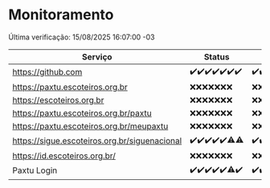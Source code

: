 # Monitoramento

Última verificação: 15/08/2025 16:07:00 -03

|Serviço|Status|Últimas 24h|
|---|---|---|
|https://github.com|<span title="2025-08-08: OK=22">✔️</span><span title="2025-08-09: OK=23">✔️</span><span title="2025-08-10: OK=22">✔️</span><span title="2025-08-11: OK=22">✔️</span><span title="2025-08-12: OK=23">✔️</span><span title="2025-08-13: OK=23">✔️</span><span title="2025-08-14: OK=18">✔️</span>|<span title="14/08/2025 16:09:00 -03 : 200">✔️</span><span title="14/08/2025 17:11:00 -03 : 200">✔️</span><span title="14/08/2025 18:09:00 -03 : 200">✔️</span><span title="14/08/2025 19:09:00 -03 : 200">✔️</span><span title="14/08/2025 20:09:00 -03 : 200">✔️</span><span title="14/08/2025 21:51:00 -03 : 200">✔️</span><span title="14/08/2025 23:45:00 -03 : 200">✔️</span><span title="15/08/2025 00:45:00 -03 : 200">✔️</span><span title="15/08/2025 01:21:00 -03 : 200">✔️</span><span title="15/08/2025 02:11:00 -03 : 200">✔️</span><span title="15/08/2025 03:15:00 -03 : 200">✔️</span><span title="15/08/2025 04:11:00 -03 : 200">✔️</span><span title="15/08/2025 05:13:00 -03 : 200">✔️</span><span title="15/08/2025 06:10:00 -03 : 200">✔️</span><span title="15/08/2025 07:10:00 -03 : 200">✔️</span><span title="15/08/2025 08:08:00 -03 : 200">✔️</span><span title="15/08/2025 09:18:00 -03 : 200">✔️</span><span title="15/08/2025 10:23:00 -03 : 200">✔️</span><span title="15/08/2025 11:09:00 -03 : 200">✔️</span><span title="15/08/2025 12:09:00 -03 : 200">✔️</span><span title="15/08/2025 13:11:00 -03 : 200">✔️</span><span title="15/08/2025 14:08:00 -03 : 200">✔️</span><span title="15/08/2025 15:14:00 -03 : 200">✔️</span><span title="15/08/2025 16:07:00 -03 : 200">✔️</span>|
|https://paxtu.escoteiros.org.br|<span title="2025-08-08: Falhas=22">❌</span><span title="2025-08-09: Falhas=23">❌</span><span title="2025-08-10: Falhas=22">❌</span><span title="2025-08-11: Falhas=22">❌</span><span title="2025-08-12: Falhas=23">❌</span><span title="2025-08-13: Falhas=23">❌</span><span title="2025-08-14: Falhas=18">❌</span>|<span title="14/08/2025 16:09:00 -03 : 403">❌</span><span title="14/08/2025 17:11:00 -03 : 403">❌</span><span title="14/08/2025 18:09:00 -03 : 403">❌</span><span title="14/08/2025 19:09:00 -03 : 403">❌</span><span title="14/08/2025 20:09:00 -03 : 403">❌</span><span title="14/08/2025 21:51:00 -03 : 403">❌</span><span title="14/08/2025 23:45:00 -03 : 403">❌</span><span title="15/08/2025 00:45:00 -03 : 403">❌</span><span title="15/08/2025 01:21:00 -03 : 403">❌</span><span title="15/08/2025 02:11:00 -03 : 403">❌</span><span title="15/08/2025 03:15:00 -03 : 403">❌</span><span title="15/08/2025 04:11:00 -03 : 403">❌</span><span title="15/08/2025 05:13:00 -03 : 403">❌</span><span title="15/08/2025 06:10:00 -03 : 403">❌</span><span title="15/08/2025 07:10:00 -03 : 403">❌</span><span title="15/08/2025 08:08:00 -03 : 403">❌</span><span title="15/08/2025 09:18:00 -03 : 403">❌</span><span title="15/08/2025 10:23:00 -03 : 403">❌</span><span title="15/08/2025 11:09:00 -03 : 403">❌</span><span title="15/08/2025 12:09:00 -03 : 403">❌</span><span title="15/08/2025 13:11:00 -03 : 403">❌</span><span title="15/08/2025 14:08:00 -03 : 403">❌</span><span title="15/08/2025 15:14:00 -03 : 403">❌</span><span title="15/08/2025 16:07:00 -03 : 403">❌</span>|
|https://escoteiros.org.br|<span title="2025-08-08: Falhas=22">❌</span><span title="2025-08-09: Falhas=23">❌</span><span title="2025-08-10: Falhas=22">❌</span><span title="2025-08-11: Falhas=22">❌</span><span title="2025-08-12: Falhas=23">❌</span><span title="2025-08-13: Falhas=23">❌</span><span title="2025-08-14: Falhas=18">❌</span>|<span title="14/08/2025 16:09:00 -03 : 403">❌</span><span title="14/08/2025 17:11:00 -03 : 403">❌</span><span title="14/08/2025 18:09:00 -03 : 403">❌</span><span title="14/08/2025 19:09:00 -03 : 403">❌</span><span title="14/08/2025 20:09:00 -03 : 403">❌</span><span title="14/08/2025 21:51:00 -03 : 403">❌</span><span title="14/08/2025 23:45:00 -03 : 403">❌</span><span title="15/08/2025 00:45:00 -03 : 403">❌</span><span title="15/08/2025 01:21:00 -03 : 403">❌</span><span title="15/08/2025 02:11:00 -03 : 403">❌</span><span title="15/08/2025 03:15:00 -03 : 403">❌</span><span title="15/08/2025 04:11:00 -03 : 403">❌</span><span title="15/08/2025 05:13:00 -03 : 403">❌</span><span title="15/08/2025 06:10:00 -03 : 403">❌</span><span title="15/08/2025 07:10:00 -03 : 403">❌</span><span title="15/08/2025 08:08:00 -03 : 403">❌</span><span title="15/08/2025 09:18:00 -03 : 403">❌</span><span title="15/08/2025 10:23:00 -03 : 403">❌</span><span title="15/08/2025 11:09:00 -03 : 403">❌</span><span title="15/08/2025 12:09:00 -03 : 403">❌</span><span title="15/08/2025 13:11:00 -03 : 403">❌</span><span title="15/08/2025 14:08:00 -03 : 403">❌</span><span title="15/08/2025 15:14:00 -03 : 403">❌</span><span title="15/08/2025 16:07:00 -03 : 403">❌</span>|
|https://paxtu.escoteiros.org.br/paxtu|<span title="2025-08-08: Falhas=22">❌</span><span title="2025-08-09: Falhas=23">❌</span><span title="2025-08-10: Falhas=22">❌</span><span title="2025-08-11: Falhas=22">❌</span><span title="2025-08-12: Falhas=23">❌</span><span title="2025-08-13: Falhas=23">❌</span><span title="2025-08-14: Falhas=18">❌</span>|<span title="14/08/2025 16:09:00 -03 : 403">❌</span><span title="14/08/2025 17:11:00 -03 : 403">❌</span><span title="14/08/2025 18:09:00 -03 : 403">❌</span><span title="14/08/2025 19:09:00 -03 : 403">❌</span><span title="14/08/2025 20:09:00 -03 : 403">❌</span><span title="14/08/2025 21:51:00 -03 : 403">❌</span><span title="14/08/2025 23:45:00 -03 : 403">❌</span><span title="15/08/2025 00:45:00 -03 : 403">❌</span><span title="15/08/2025 01:21:00 -03 : 403">❌</span><span title="15/08/2025 02:11:00 -03 : 403">❌</span><span title="15/08/2025 03:15:00 -03 : 403">❌</span><span title="15/08/2025 04:11:00 -03 : 403">❌</span><span title="15/08/2025 05:13:00 -03 : 403">❌</span><span title="15/08/2025 06:10:00 -03 : 403">❌</span><span title="15/08/2025 07:10:00 -03 : 403">❌</span><span title="15/08/2025 08:08:00 -03 : 403">❌</span><span title="15/08/2025 09:18:00 -03 : 403">❌</span><span title="15/08/2025 10:23:00 -03 : 403">❌</span><span title="15/08/2025 11:09:00 -03 : 403">❌</span><span title="15/08/2025 12:09:00 -03 : 403">❌</span><span title="15/08/2025 13:11:00 -03 : 403">❌</span><span title="15/08/2025 14:08:00 -03 : 403">❌</span><span title="15/08/2025 15:14:00 -03 : 403">❌</span><span title="15/08/2025 16:07:00 -03 : 403">❌</span>|
|https://paxtu.escoteiros.org.br/meupaxtu|<span title="2025-08-08: Falhas=22">❌</span><span title="2025-08-09: Falhas=23">❌</span><span title="2025-08-10: Falhas=22">❌</span><span title="2025-08-11: Falhas=22">❌</span><span title="2025-08-12: Falhas=23">❌</span><span title="2025-08-13: Falhas=23">❌</span><span title="2025-08-14: Falhas=18">❌</span>|<span title="14/08/2025 16:09:00 -03 : 403">❌</span><span title="14/08/2025 17:11:00 -03 : 403">❌</span><span title="14/08/2025 18:09:00 -03 : 403">❌</span><span title="14/08/2025 19:09:00 -03 : 403">❌</span><span title="14/08/2025 20:09:00 -03 : 403">❌</span><span title="14/08/2025 21:51:00 -03 : 403">❌</span><span title="14/08/2025 23:45:00 -03 : 403">❌</span><span title="15/08/2025 00:45:00 -03 : 403">❌</span><span title="15/08/2025 01:21:00 -03 : 403">❌</span><span title="15/08/2025 02:11:00 -03 : 403">❌</span><span title="15/08/2025 03:15:00 -03 : 403">❌</span><span title="15/08/2025 04:11:00 -03 : 403">❌</span><span title="15/08/2025 05:13:00 -03 : 403">❌</span><span title="15/08/2025 06:10:00 -03 : 403">❌</span><span title="15/08/2025 07:10:00 -03 : 403">❌</span><span title="15/08/2025 08:08:00 -03 : 403">❌</span><span title="15/08/2025 09:18:00 -03 : 403">❌</span><span title="15/08/2025 10:23:00 -03 : 403">❌</span><span title="15/08/2025 11:09:00 -03 : 403">❌</span><span title="15/08/2025 12:09:00 -03 : 403">❌</span><span title="15/08/2025 13:11:00 -03 : 403">❌</span><span title="15/08/2025 14:08:00 -03 : 403">❌</span><span title="15/08/2025 15:14:00 -03 : 403">❌</span><span title="15/08/2025 16:07:00 -03 : 403">❌</span>|
|https://sigue.escoteiros.org.br/siguenacional|<span title="2025-08-08: OK=22">✔️</span><span title="2025-08-09: OK=23">✔️</span><span title="2025-08-10: OK=22">✔️</span><span title="2025-08-11: OK=22">✔️</span><span title="2025-08-12: OK=23">✔️</span><span title="2025-08-13: OK=22, Falhas=1">⚠️</span><span title="2025-08-14: OK=17, Falhas=1">⚠️</span>|<span title="14/08/2025 16:09:00 -03 : 200">✔️</span><span title="14/08/2025 17:11:00 -03 : 200">✔️</span><span title="14/08/2025 18:09:00 -03 : 200">✔️</span><span title="14/08/2025 19:09:00 -03 : 200">✔️</span><span title="14/08/2025 20:09:00 -03 : 200">✔️</span><span title="14/08/2025 21:51:00 -03 : 200">✔️</span><span title="14/08/2025 23:45:00 -03 : 200">✔️</span><span title="15/08/2025 00:45:00 -03 : 200">✔️</span><span title="15/08/2025 01:21:00 -03 : 200">✔️</span><span title="15/08/2025 02:11:00 -03 : 200">✔️</span><span title="15/08/2025 03:15:00 -03 : 200">✔️</span><span title="15/08/2025 04:11:00 -03 : 200">✔️</span><span title="15/08/2025 05:13:00 -03 : 200">✔️</span><span title="15/08/2025 06:10:00 -03 : 200">✔️</span><span title="15/08/2025 07:10:00 -03 : 200">✔️</span><span title="15/08/2025 08:08:00 -03 : 502">❌</span><span title="15/08/2025 09:18:00 -03 : 200">✔️</span><span title="15/08/2025 10:23:00 -03 : 200">✔️</span><span title="15/08/2025 11:09:00 -03 : 200">✔️</span><span title="15/08/2025 12:09:00 -03 : 200">✔️</span><span title="15/08/2025 13:11:00 -03 : 200">✔️</span><span title="15/08/2025 14:08:00 -03 : 200">✔️</span><span title="15/08/2025 15:14:00 -03 : 200">✔️</span><span title="15/08/2025 16:07:00 -03 : 200">✔️</span>|
|https://id.escoteiros.org.br/|<span title="2025-08-08: Falhas=22">❌</span><span title="2025-08-09: Falhas=23">❌</span><span title="2025-08-10: Falhas=22">❌</span><span title="2025-08-11: Falhas=22">❌</span><span title="2025-08-12: Falhas=23">❌</span><span title="2025-08-13: Falhas=23">❌</span><span title="2025-08-14: Falhas=18">❌</span>|<span title="14/08/2025 16:09:00 -03 : 403">❌</span><span title="14/08/2025 17:11:00 -03 : 403">❌</span><span title="14/08/2025 18:09:00 -03 : 403">❌</span><span title="14/08/2025 19:09:00 -03 : 403">❌</span><span title="14/08/2025 20:09:00 -03 : 403">❌</span><span title="14/08/2025 21:51:00 -03 : 403">❌</span><span title="14/08/2025 23:45:00 -03 : 403">❌</span><span title="15/08/2025 00:45:00 -03 : 403">❌</span><span title="15/08/2025 01:21:00 -03 : 403">❌</span><span title="15/08/2025 02:11:00 -03 : 403">❌</span><span title="15/08/2025 03:15:00 -03 : 403">❌</span><span title="15/08/2025 04:11:00 -03 : 403">❌</span><span title="15/08/2025 05:14:00 -03 : 403">❌</span><span title="15/08/2025 06:10:00 -03 : 403">❌</span><span title="15/08/2025 07:10:00 -03 : 403">❌</span><span title="15/08/2025 08:08:00 -03 : 403">❌</span><span title="15/08/2025 09:18:00 -03 : 403">❌</span><span title="15/08/2025 10:23:00 -03 : 403">❌</span><span title="15/08/2025 11:09:00 -03 : 403">❌</span><span title="15/08/2025 12:09:00 -03 : 403">❌</span><span title="15/08/2025 13:11:00 -03 : 403">❌</span><span title="15/08/2025 14:08:00 -03 : 403">❌</span><span title="15/08/2025 15:14:00 -03 : 403">❌</span><span title="15/08/2025 16:07:00 -03 : 403">❌</span>|
|Paxtu Login|<span title="2025-08-08: OK=22">✔️</span><span title="2025-08-09: OK=23">✔️</span><span title="2025-08-10: OK=22">✔️</span><span title="2025-08-11: OK=22">✔️</span><span title="2025-08-12: OK=23">✔️</span><span title="2025-08-13: OK=22, Falhas=1">⚠️</span><span title="2025-08-14: OK=18">✔️</span>|<span title="14/08/2025 16:09:00 -03 : 200">✔️</span><span title="14/08/2025 17:11:00 -03 : 200">✔️</span><span title="14/08/2025 18:09:00 -03 : 200">✔️</span><span title="14/08/2025 19:09:00 -03 : 200">✔️</span><span title="14/08/2025 20:09:00 -03 : 200">✔️</span><span title="14/08/2025 21:51:00 -03 : 200">✔️</span><span title="14/08/2025 23:45:00 -03 : 200">✔️</span><span title="15/08/2025 00:45:00 -03 : 200">✔️</span><span title="15/08/2025 01:21:00 -03 : 200">✔️</span><span title="15/08/2025 02:11:00 -03 : 200">✔️</span><span title="15/08/2025 03:15:00 -03 : 200">✔️</span><span title="15/08/2025 04:11:00 -03 : 200">✔️</span><span title="15/08/2025 05:14:00 -03 : 200">✔️</span><span title="15/08/2025 06:10:00 -03 : 200">✔️</span><span title="15/08/2025 07:10:00 -03 : 200">✔️</span><span title="15/08/2025 08:08:00 -03 : 502">❌</span><span title="15/08/2025 09:18:00 -03 : 200">✔️</span><span title="15/08/2025 10:23:00 -03 : 200">✔️</span><span title="15/08/2025 11:09:00 -03 : 200">✔️</span><span title="15/08/2025 12:09:00 -03 : 200">✔️</span><span title="15/08/2025 13:11:00 -03 : 200">✔️</span><span title="15/08/2025 14:08:00 -03 : 200">✔️</span><span title="15/08/2025 15:14:00 -03 : 200">✔️</span><span title="15/08/2025 16:07:00 -03 : 200">✔️</span>|
